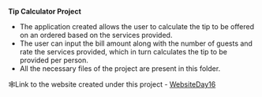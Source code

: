 <b>Tip Calculator Project</b></br>
- The application created allows the user to calculate the tip to be offered on an ordered based on the services provided.</br>
- The user can input the bill amount along with the number of guests and rate the services provided, which in turn calculates the tip to be provided per person.</br>
- All the necessary files of the project are present in this folder.</br>

🕸Link to the website created under this project - [WebsiteDay16](https://app.netlify.com/sites/effulgent-gelato-afaead/overview)
